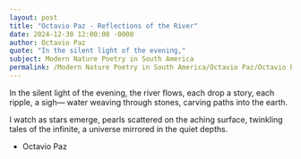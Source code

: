 ```yaml
---
layout: post
title: "Octavio Paz - Reflections of the River"
date: 2024-12-30 12:00:00 -0000
author: Octavio Paz
quote: "In the silent light of the evening,"
subject: Modern Nature Poetry in South America
permalink: /Modern Nature Poetry in South America/Octavio Paz/Octavio Paz - Reflections of the River
---
```


In the silent light of the evening,
the river flows,
each drop a story,
each ripple, a sigh—
water weaving through stones,
carving paths into the earth.

I watch as stars emerge,
pearls scattered on the aching surface,
twinkling tales of the infinite,
a universe mirrored in the quiet depths.

- Octavio Paz

